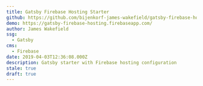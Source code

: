 ```yaml
---
title: Gatsby Firebase Hosting Starter
github: https://github.com/bijenkorf-james-wakefield/gatsby-firebase-hosting-starter
demo: https://gatsby-firebase-hosting.firebaseapp.com/
author: James Wakefield
ssg:
  - Gatsby
cms:
  - Firebase
date: 2019-04-03T12:36:08.000Z
description: Gatsby starter with Firebase hosting configuration
stale: true
draft: true
---
```

